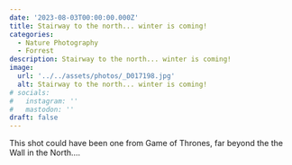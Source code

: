 ```yaml
---
date: '2023-08-03T00:00:00.000Z'
title: Stairway to the north... winter is coming!
categories:
  - Nature Photography
  - Forrest
description: Stairway to the north... winter is coming!
image:
  url: '../../assets/photos/_D017198.jpg'
  alt: Stairway to the north... winter is coming!
# socials:
#   instagram: ''
#   mastodon: ''
draft: false
---
```


This shot could have been one from Game of Thrones, far beyond the the Wall in the North....
